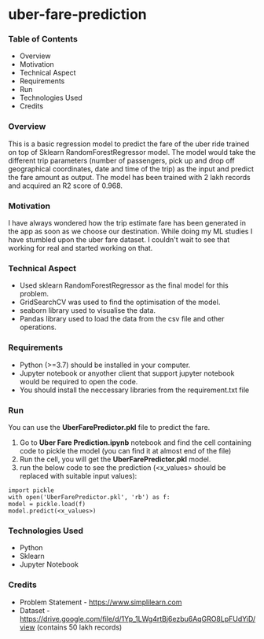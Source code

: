 # uber-fare-prediction

### Table of Contents
* Overview
* Motivation
* Technical Aspect
* Requirements
* Run
* Technologies Used
* Credits

### Overview

This is a basic regression model to predict the fare of the uber ride trained on top of Sklearn RandomForestRegressor model. The model would take the different trip parameters (number of passengers, pick up and drop off geographical coordinates, date and time of the trip) as the input and predict the fare amount as output. The model has been trained with 2 lakh records and acquired an R2 score of 0.968.

### Motivation

I have always wondered how the trip estimate fare has been generated in the app as soon as we choose our destination. While doing my ML studies I have stumbled upon the uber fare dataset. I couldn't wait to see that working for real and started working on that.

### Technical Aspect

* Used sklearn RandomForestRegressor as the final model for this problem.
* GridSearchCV was used to find the optimisation of the model.
* seaborn library used to visualise the data.
* Pandas library used to load the data from the csv file and other operations.

### Requirements

* Python (>=3.7) should be installed in your computer. 
* Jupyter notebook or anyother client that support jupyter notebook would be required to open the code.
* You should install the neccessary libraries from the requirement.txt file

### Run

You can use the __UberFarePredictor.pkl__ file to predict the fare.
1. Go to __Uber Fare Prediction.ipynb__ notebook and find the cell containing code to pickle the model (you can find it at almost end of the file)
1. Run the cell, you will get the __UberFarePredictor.pkl__ model.
1. run the below code to see the prediction (<x_values> should be replaced with suitable input values):
```
import pickle
with open('UberFarePredictor.pkl', 'rb') as f:
model = pickle.load(f)
model.predict(<x_values>)
```

### Technologies Used

* Python
* Sklearn
* Jupyter Notebook

### Credits

* Problem Statement - https://www.simplilearn.com
* Dataset - https://drive.google.com/file/d/1Yp_1LWg4rtBj6ezbu6AqGRO8LpFUdYiD/view (contains 50 lakh records)

